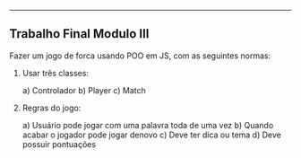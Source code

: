 --------------------------
Trabalho Final Modulo III
--------------------------

Fazer um jogo de forca usando POO em JS, com as seguintes normas:

1) Usar três classes: 

    a) Controlador
    b) Player
    c) Match

2) Regras do jogo:
   
    a) Usuário pode jogar com uma palavra toda de uma vez
    b) Quando acabar o jogador pode jogar denovo
    c) Deve ter dica ou tema
    d) Deve possuir pontuações
